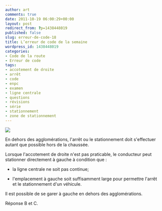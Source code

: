 ```yaml
---
author: art
comments: true
date: 2011-10-19 06:00:29+00:00
layout: post
redirect_from: ?p=1438448019
published: false
slug: erreur-de-code-18
title: L’erreur de code de la semaine
wordpress_id: 1438448019
categories:
- Code de la route
- Erreur de code
tags:
- accotement de droite
- arrêt
- code
- enpc
- examen
- ligne centrale
- questions
- révisions
- série
- stationnement
- zone de stationnement
---
```


[![](https://static.irz.fr/2011/06/cerberus-2011-06-09-à-20.43.23.png)](https://static.irz.fr/2011/06/cerberus-2011-06-09-à-20.43.23.png)

En dehors des agglomérations, l'arrêt ou le stationnement doit s'effectuer autant que possible hors de la chaussée.

Lorsque l'accotement de droite n'est pas praticable, le conducteur peut stationner directement à gauche à condition que :



	
  * la ligne centrale ne soit pas continue;

	
  * l'emplacement à gauche soit suffisamment large pour permettre l'arrêt et le stationnement d'un véhicule.


Il est possible de se garer à gauche en dehors des agglomérations.

Réponse B et C.



